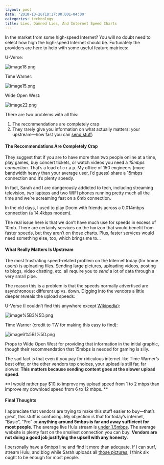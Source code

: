 ```yaml
---
layout: post
date: '2010-10-20T18:17:00.001-04:00'
categories: technology
title: Lies, Damned Lies, And Internet Speed Charts
---
```



In the market from some high-speed Internet? You will no doubt need to select how high the high-speed Internet should be. Fortunately the providers are here to help with some useful feature matrices:

U-Verse:

![image18.png](image18.png)

Time Warner:

![image15.png](image15.png)

Wide Open West:

![image22.png](image22.png)

There are two problems with all this:  <ol>   <li>The recommendations are completely crap </li>    <li>They rarely give you information on what actually matters: your upstream—how fast you can [send stuff](http://en.wikipedia.org/wiki/AT%26T_U-verse#U-verse_Internet): </li> </ol>  

<span class="Apple-style-span"><span class="Apple-style-span" style="line-height: 19px;"></span></span> <span class="Apple-style-span"><span class="Apple-style-span" style="line-height: 19px;">     <h4><span class="Apple-style-span"><span class="Apple-style-span" style="line-height: 19px;">The Recommendations Are Completely Crap</span></span></h4>    

<span class="Apple-style-span"><span class="Apple-style-span" style="line-height: 19px;"></span></span>    

They suggest that if you are to have more than two people online at a time, play games, buy concert tickets, or watch videos you need a *15mbps connection*. That’s a load of c r a p. My office of 150 engineers (more bandwidth heavy than your average user, I’d guess) share a 15mbps connection and it’s plenty speedy.     

In fact, Sarah and I are dangerously addicted to tech, including streaming television, two laptops and two WIFI phones running pretty much all the time and we’re screaming fast on a 6mb connection.     

In the old days, I used to play Doom with friends across a 0.014mbps connection (a 14.4kbps modem).    

The real issue here is that we don’t have much use for speeds in excess of 10mb. There are certainly services on the horizon that would benefit from faster speeds, but they aren’t on those charts. Plus, faster services would need something else, too, which brings me to…      <h4>What Really Matters Is Upstream</h4>    

The most frustrating speed-related problem on the Internet today (for home users) is uploading files. Sending large pictures, uploading videos, posting to blogs, video chatting, etc. all require you to *send* a lot of data through a very small pipe.    

The reason this is a problem is that the speeds normally advertised are asynchronous: different up vs. down. Digging into the vendors a little deeper reveals the upload speeds:    

U-Verse (I couldn’t find this anywhere except [Wikipedia](http://en.wikipedia.org/wiki/AT%26T_U-verse#U-verse_Internet)):    

![image%5B3%5D.png](image%5B3%5D.png)    

Time Warner (credit to TW for making this easy to find):    

![image6%5B1%5D.png](image6%5B1%5D.png)   </span></span>

Props to Wide Open West for providing that information in the initial graphic, though their recommendation that 15mbps is needed for gaming is silly.

The sad fact is that even if you pay for ridiculous internet like Time Warner’s best offer, or the other vendors top choices, your upload is still far, far slower. **This matters because sending content goes at the slower upload speed.**

**I would rather pay $10 to improve my upload speed from 1 to 2 mbps than improve my download speed from 6 to 12 mbps. **  <h4>Final Thoughts</h4>

I appreciate that vendors are trying to make this stuff easier to buy—that’s great, this stuff is confusing. My objection is that for today’s internet, “Basic”, “Pro” or **anything around 5mbps is far and away sufficient for most people**. The average live Hulu stream is [under 1.5mbps](http://www.hulu.com/support/technical_faq#reqs). The average website is plenty fast on the smallest connection you can buy. **Vendors are not doing a good job justifying the upsell with any honesty.**

I personally have a 6mbps line and find it more than adequate. If I can surf, stream Hulu, and blog while Sarah uploads all [those pictures](http://footedjammies.blogspot.com/), I think six ought to be enough for most people.